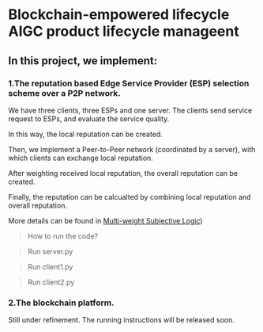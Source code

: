 # Blockchain-empowered lifecycle AIGC product lifecycle manageent

## In this project, we implement:

### 1.The reputation based Edge Service Provider (ESP) selection scheme over a P2P network.

We have three clients, three ESPs and one server. The clients send service request to ESPs, and evaluate the service quality.

In this way, the local reputation can be created.

Then, we implement a Peer-to-Peer network (coordinated by a server), with which clients can exchange local reputation.

After weighting received local reputation, the overall reputation can be created.

Finally, the reputation can be calcualted by combining local reputation and overall reputation.

More details can be found in [Multi-weight Subjective Logic](https://arxiv.org/pdf/1809.08387.pdf))


> How to run the code?

> Run server.py

> Run client1.py

> Run client2.py

### 2.The blockchain platform.

Still under refinement. The running instructions will be released soon.
